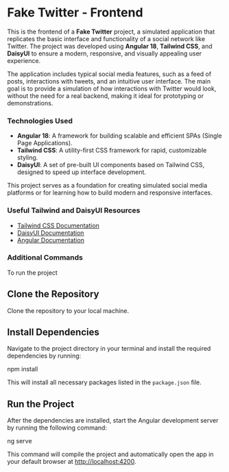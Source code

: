 # Fake Twitter - Frontend

This is the frontend of a **Fake Twitter** project, a simulated application that replicates the basic interface and functionality of a social network like Twitter. The project was developed using **Angular 18**, **Tailwind CSS**, and **DaisyUI** to ensure a modern, responsive, and visually appealing user experience.

The application includes typical social media features, such as a feed of posts, interactions with tweets, and an intuitive user interface. The main goal is to provide a simulation of how interactions with Twitter would look, without the need for a real backend, making it ideal for prototyping or demonstrations.

### Technologies Used

- **Angular 18**: A framework for building scalable and efficient SPAs (Single Page Applications).
- **Tailwind CSS**: A utility-first CSS framework for rapid, customizable styling.
- **DaisyUI**: A set of pre-built UI components based on Tailwind CSS, designed to speed up interface development.

This project serves as a foundation for creating simulated social media platforms or for learning how to build modern and responsive interfaces.

### Useful Tailwind and DaisyUI Resources

- [Tailwind CSS Documentation](https://tailwindcss.com/docs)
- [DaisyUI Documentation](https://daisyui.com/docs)
- [Angular Documentation](https://angular.io/docs)

### Additional Commands

To run the project

## Clone the Repository
Clone the repository to your local machine.


## Install Dependencies
Navigate to the project directory in your terminal and install the required dependencies by running:

npm install


This will install all necessary packages listed in the `package.json` file.

## Run the Project
After the dependencies are installed, start the Angular development server by running the following command:

ng serve

This command will compile the project and automatically open the app in your default browser at [http://localhost:4200](http://localhost:4200).
